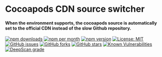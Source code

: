 # Cocoapods CDN source switcher
#### When the environment supports, the cocoapods source is automatically set to the official CDN instead of the slow Github repository.

[![npm downloads](https://img.shields.io/npm/dt/cordova-plugin-cocoapods-cdn.svg)](https://www.npmjs.com/package/cordova-plugin-cocoapods-cdn)
[![npm per month](https://img.shields.io/npm/dm/cordova-plugin-cocoapods-cdn.svg)](https://www.npmjs.com/package/cordova-plugin-cocoapods-cdn)
[![npm version](https://img.shields.io/npm/v/cordova-plugin-cocoapods-cdn.svg)](https://www.npmjs.com/package/cordova-plugin-cocoapods-cdn)
[![License: MIT](https://img.shields.io/badge/License-MIT-green.svg)](https://opensource.org/licenses/MIT)
[![GitHub issues](https://img.shields.io/github/issues/andrehtissot/cordova-plugin-cocoapods-cdn.svg)](https://github.com/andrehtissot/cordova-plugin-cocoapods-cdn/issues)
[![GitHub forks](https://img.shields.io/github/forks/andrehtissot/cordova-plugin-cocoapods-cdn.svg)](https://github.com/andrehtissot/cordova-plugin-cocoapods-cdn/network)
[![GitHub stars](https://img.shields.io/github/stars/andrehtissot/cordova-plugin-cocoapods-cdn.svg)](https://github.com/andrehtissot/cordova-plugin-cocoapods-cdn/stargazers)
[![Known Vulnerabilities](https://snyk.io/test/github/andrehtissot/cordova-plugin-cocoapods-cdn/badge.svg?targetFile=package.json)](https://snyk.io/test/github/andrehtissot/cordova-plugin-cocoapods-cdn?targetFile=package.json)
[![DeepScan grade](https://deepscan.io/api/teams/3417/projects/11878/branches/177366/badge/grade.svg)](https://deepscan.io/dashboard#view=project&tid=3417&pid=11878&bid=177366)
